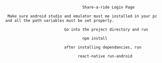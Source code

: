 
                                      Share-a-ride Login Page
                                      
     Make sure android studio and emulator must me installed in your pc and all the path variables must be set properly.

                              Go into the project directory and run

                                      npm install

                              after installing dependancies, run

                                    react-native run-android

